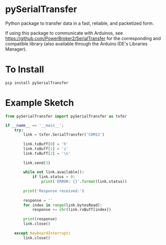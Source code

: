 # pySerialTransfer
Python package to transfer data in a fast, reliable, and packetized form.

If using this package to communicate with Arduinos, see https://github.com/PowerBroker2/SerialTransfer for the corresponding and compatible library (also available through the Arduino IDE's Libraries Manager).

# To Install
```
pip install pySerialTransfer
```

# Example Sketch
```python
from pySerialTransfer import pySerialTransfer as txfer

if __name__ == '__main__':
    try:
        link = txfer.SerialTransfer('COM13')
    
        link.txBuff[0] = 'h'
        link.txBuff[1] = 'i'
        link.txBuff[2] = '\n'
        
        link.send(3)
        
        while not link.available():
            if link.status < 0:
                print('ERROR: {}'.format(link.status))
            
        print('Response received:')
        
        response = ''
        for index in range(link.bytesRead):
            response += chr(link.rxBuff[index])
        
        print(response)
        link.close()
        
    except KeyboardInterrupt:
        link.close()
```
